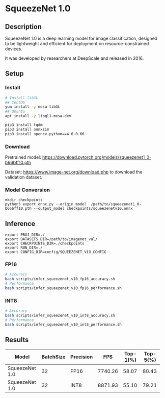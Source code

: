 # SqueezeNet 1.0

## Description
SqueezeNet 1.0 is a deep learning model for image classification, designed to be lightweight and efficient for deployment on resource-constrained devices. 

It was developed by researchers at DeepScale and released in 2016.

## Setup

### Install

```bash
# Install libGL
## CentOS
yum install -y mesa-libGL
## Ubuntu
apt install -y libgl1-mesa-dev

pip3 install tqdm
pip3 install onnxsim
pip3 install opencv-python==4.6.0.66
```
### Download 
Pretrained model: https://download.pytorch.org/models/squeezenet1_0-b66bff10.pth

Dataset: https://www.image-net.org/download.php to download the validation dataset.

### Model Conversion 
```
mkdir checkpoints 
python3 export_onnx.py --origin_model  /path/to/squeezenet1_0-b66bff10.pth --output_model checkpoints/squeezenetv10.onnx
```

## Inference
```
export PROJ_DIR=./
export DATASETS_DIR=/path/to/imagenet_val/
export CHECKPOINTS_DIR=./checkpoints
export RUN_DIR=./
export CONFIG_DIR=config/SQUEEZENET_V10_CONFIG

```
### FP16

```bash
# Accuracy
bash scripts/infer_squeezenet_v10_fp16_accuracy.sh
# Performance
bash scripts/infer_squeezenet_v10_fp16_performance.sh
```

### INT8

```bash
# Accuracy
bash scripts/infer_squeezenet_v10_int8_accuracy.sh
# Performance
bash scripts/infer_squeezenet_v10_int8_performance.sh
```

## Results 
Model          |BatchSize  |Precision |FPS      |Top-1(%)  |Top-5(%)
---------------|-----------|----------|---------|----------|--------
SqueezeNet 1.0 |    32     |   FP16   | 7740.26 |  58.07   | 80.43
SqueezeNet 1.0 |    32     |   INT8   | 8871.93 |  55.10   | 79.21

